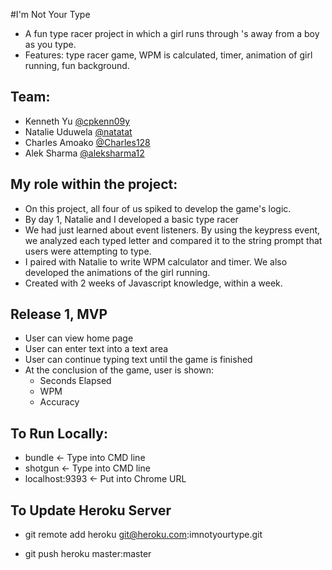 #I'm Not Your Type

* A fun type racer project in which a girl runs through <td>'s away from a boy as you type.
* Features: type racer game, WPM is calculated, timer, animation of girl running, fun background.

## Team:
* Kenneth Yu [@cpkenn09y](https://github.com/cpkenn09y)
* Natalie Uduwela [@natatat](https://github.com/natatat)
* Charles Amoako [@Charles128](https://github.com/Charles128)
* Alek Sharma [@aleksharma12](https://github.com/aleksharma12)

## My role within the project:
* On this project, all four of us spiked to develop the game's logic.
* By day 1, Natalie and I developed a basic type racer
* We had just learned about event listeners. By using the keypress event, we analyzed each typed letter and compared it to the string prompt that users were attempting to type.
* I paired with Natalie to write WPM calculator and timer. We also developed the animations of the girl running.
* Created with 2 weeks of Javascript knowledge, within a week.

## Release 1, MVP
* User can view home page
* User can enter text into a text area
* User can continue typing text until the game is finished
* At the conclusion of the game, user is shown:
  * Seconds Elapsed
  * WPM
  * Accuracy

## To Run Locally:

* bundle <- Type into CMD line
* shotgun <- Type into CMD line
* localhost:9393 <- Put into Chrome URL

## To Update Heroku Server

* git remote add heroku git@heroku.com:imnotyourtype.git

* git push heroku master:master
